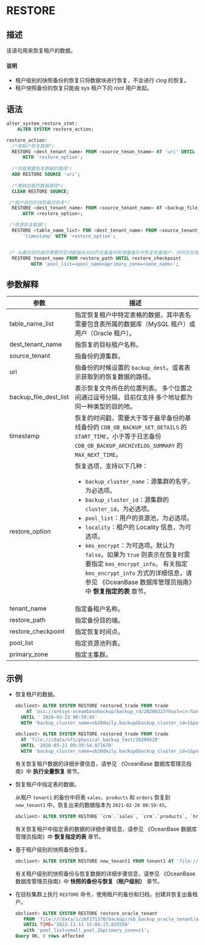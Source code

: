 # RESTORE

## 描述

该语句用来恢复租户的数据。

  <main id="notice" type='explain'>
    <h4>说明</h4>
    <ul>
    <li>租户级别的快照备份的恢复只将数据块进行恢复，不会进行 clog 的恢复。</li>
    <li>租户快照备份的恢复只能由 sys 租户下的 root 用户发起。</li>
    </ul>
  </main>

## 语法

```sql
alter_system_restore_stmt:
    ALTER SYSTEM restore_action;

restore_action:
  /*按租户恢复数据*/
  RESTORE <dest_tenant_name> FROM <source_tenan_tname> AT 'uri' UNTIL 'timestamp' 
      WITH 'restore_option';
 
  /*加载需要恢复数据的路径*/
  ADD RESTORE SOURCE 'uri';
 
  /*撤销加载的数据路径*/
  CLEAR RESTORE SOURCE;

 /*租户级别的快照备份恢复*/
  RESTORE <dest_tenant_name> FROM <source_tenant_name> AT <backup_file_dest_list>
      WITH <restore_option>;

 /*按表恢复数据*/
  RESTORE <table_name_list> FOR <dest_tenant_name> FROM <source_tenant_name> AT 'uri' UNTIL 
      'timestamp' WITH 'restore_option';


 /* 从备份目的端将需要的宏块数据从对应的全量备份和增量备份中恢复到备租户，并同步拉取和回放事务日志。*/
  RESTORE tenant_name FROM restore_path UNTIL restore_checkpoint 
         WITH 'pool_list=<pool_name>&primary_zone=<zone_name>';
```

## 参数解释

|        **参数**      |       **描述**       |
|----------------------|----------------------|
| table_name_list       | 指定恢复租户中特定表格的数据，其中表名需要包含表所属的数据库（MySQL 租户）或用户（Oracle 租户）。  |
| dest_tenant_name      | 指恢复的目标租户名称。 |
| source_tenant         | 指备份的源集群。  |
| uri                   | 指备份的时候设置的 `backup_dest`。或者表示获取到的恢复数据的路径。  |
| backup_file_dest_list | 表示恢复文件所在的位置列表。 多个位置之间通过逗号分隔，目前仅支持 多个地址都为同一种类型的目的地。  |
| timestamp             | 恢复的时间戳，需要大于等于最早备份的基线备份的 `CDB_OB_BACKUP_SET_DETAILS` 的`START_TIME`，小于等于日志备份 `CDB_OB_BACKUP_ARCHIVELOG_SUMMARY` 的 `MAX_NEXT_TIME`。  |
| restore_option        | 恢复选项，支持以下几种： <ul><li> `backup_cluster_name`：源集群的名字，为必选项。</li>  <li> `backup_cluster_id`：源集群的 `cluster_id`，为必选项。   </li>  <li> `pool_list`：用户的资源池，为必选项。   </li>  <li> `locality`：租户的 Locality 信息，为可选项。   </li>  <li> `kms_encrypt`：为可选项。默认为 `false`。如果为 `true` 则表示在恢复时需要指定 `kms_encrypt_info`。 有关指定 `kms_encrypt_info` 方式的详细信息，请参见 《OceanBase 数据库管理员指南》中 **恢复指定的表** 章节。</li></ul>    |
| tenant_name        | 指定备租户名称。 |
| restore_path       | 指定备份目的端。 |
| restore_checkpoint | 指定恢复时间点。 |
| pool_list          | 指定资源池列表。 |
| primary_zone       | 指定主集群。 |

## 示例

* 恢复租户的数据。

  ```sql
  obclient> ALTER SYSTEM RESTORE restored_trade FROM trade 
      AT 'oss://antsys-oceanbasebackup/backup_rd/20200323?host=cn-hangzhou-alipay-b.oss-cdn.aliyun-inc.com&access_id=xxx&access_key=xxx'
    UNTIL ' 2020-03-23 08:59:45'
    WITH 'backup_cluster_name=ob20daily.backup&backup_cluster_id=1&pool_list=restore_pool';
   
  obclient> ALTER SYSTEM RESTORE restored_trade FROM trade 
    AT 'file:///data/nfs/physical_backup_test/20200520'
    UNTIL '2020-05-21 09:39:54.071670' 
    WITH 'backup_cluster_name=ob20daily.backup&backup_cluster_id=1&pool_list=restore_pool';
  ```

  有关恢复租户数据的详细步骤信息，请参见 《OceanBase 数据库管理员指南》中 **执行全量恢复** 章节。
  
* 恢复租户中指定表的数据。

  从租户 `tenant1` 的备份中将表 `sales`、`products` 和 `orders` 恢复到 `new_tenant1` 中，恢复出来的数据版本为 `2021-02-28 08:59:45`。

  ```sql
  obclient> ALTER SYSTEM RESTORE `crm`.`sales`, `crm`.`products`, `hr`.`employees` FOR new_tenant1 FROM tenant1 AT 'oss://antsys-oceanbasebackup/backup_rd/?host=cn-hangzhou-alipay-b.oss-cdn.aliyun-inc.com&access_id=xxx&access_key=xxx' UNTIL '2021-02-28 08:59:45' WITH 'backup_cluster_name=ob20daily.backup&backup_cluster_id=1&pool_list=restore_pool';
  ```

  有关恢复租户中指定表的数据的详细步骤信息，请参见 《OceanBase 数据库管理员指南》中 **恢复指定的表** 章节。
  
* 基于租户级别的快照备份恢复。

  ```sql
  obclient> ALTER SYSTEM RESTORE new_tenant1 FROM tenant1 AT 'file:///ob_backup/' WITH 'backup_cluster_name=ob20daily.backup&backup_cluster_id=1&pool_list=restore_pool';
  ```

  有关租户级别的快照备份与恢复数据的详细步骤信息，请参见 《OceanBase 数据库管理员指南》中 **快照的备份与恢复（租户级别）** 章节。

* 在目标集群上执行 `RESTORE` 命令，使用租户的备份和归档，创建并恢复出备租户。

   ```sql
   obclient> ALTER SYSTEM RESTORE restore_oracle_tenant 
      FROM 'file:///data/1/zbf271370/backup//ob_backup_oracle_tenant/archive,file:///data/1/zbf271370/backup//ob_backup_oracle_tenant/data' 
      UNTIL TIME='2022-11-11 15:04:23.825558' 
      with 'pool_list=small_pool_2&primary_zone=z1';
   Query OK, 0 rows affected
   ```

